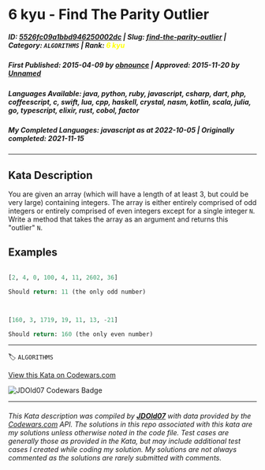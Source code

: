 # 6 kyu - Find The Parity Outlier

##### **ID**: [5526fc09a1bbd946250002dc](https://www.codewars.com/kata/5526fc09a1bbd946250002dc) | **Slug**: [find-the-parity-outlier](https://www.codewars.com/kata/5526fc09a1bbd946250002dc) | **Category**: `ALGORITHMS` | **Rank**: <span style="color:yellow">6 kyu</span>

##### **First Published**: 2015-04-09 ***by*** [obnounce](https://www.codewars.com/users/obnounce) | **Approved**: 2015-11-20 ***by*** [Unnamed](https://www.codewars.com/users/Unnamed)

##### **Languages Available**: java, python, ruby, javascript, csharp, dart, php, coffeescript, c, swift, lua, cpp, haskell, crystal, nasm, kotlin, scala, julia, go, typescript, elixir, rust, cobol, factor

##### **My Completed Languages**: javascript ***as at*** 2022-10-05 | **Originally completed**: 2021-11-15

---

## Kata Description


You are given an array (which will have a length of at least 3, but could be very large) containing integers. The array is either entirely comprised of odd integers or entirely comprised of even integers except for a single integer `N`. Write a method that takes the array as an argument and returns this "outlier" `N`.



## Examples



```python

[2, 4, 0, 100, 4, 11, 2602, 36]

Should return: 11 (the only odd number)



[160, 3, 1719, 19, 11, 13, -21]

Should return: 160 (the only even number)

```



---


🏷 `ALGORITHMS`


[View this Kata on Codewars.com](https://www.codewars.com/kata/5526fc09a1bbd946250002dc)

![](https://www.codewars.com/users/jdold07/badges/large "JDOld07 Codewars Badge")

---

###### *This Kata description was compiled by [**JDOld07**](https://tpstech.dev) with data provided by the [Codewars.com](https://www.codewars.com) API.  The solutions in this repo associated with this kata are my solutions unless otherwise noted in the code file.  Test cases are generally those as provided in the Kata, but may include additional test cases I created while coding my solution.  My solutions are not always commented as the solutions are rarely submitted with comments.*
